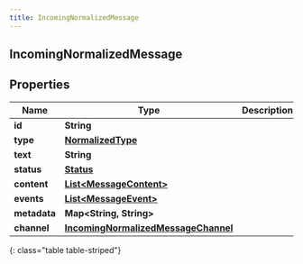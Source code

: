 ```yaml
---
title: IncomingNormalizedMessage
---
```

## IncomingNormalizedMessage


## Properties

| Name | Type | Description | Notes |
| ------------ | ------------- | ------------- | ------------- |
| **id** | <!----><!---->**String**<!----> |  |  [optional] |
| **type** | <!----><!---->[**NormalizedType**](NormalizedType.html)<!----> |  |  |
| **text** | <!----><!---->**String**<!----> |  |  [optional] |
| **status** | <!----><!---->[**Status**](Status.html)<!----> |  |  [optional] |
| **content** | <!----><!---->[**List&lt;MessageContent&gt;**](MessageContent.html)<!----> |  |  [optional] |
| **events** | <!----><!---->[**List&lt;MessageEvent&gt;**](MessageEvent.html)<!----> |  |  [optional] |
| **metadata** | <!----><!---->**Map&lt;String, String&gt;**<!----> |  |  [optional] |
| **channel** | <!----><!---->[**IncomingNormalizedMessageChannel**](IncomingNormalizedMessage_channel.html)<!----> |  |  [optional] |
{: class="table table-striped"}



